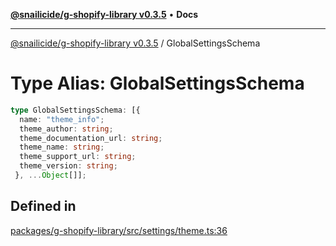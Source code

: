 [**@snailicide/g-shopify-library v0.3.5**](../README.md) • **Docs**

---

[@snailicide/g-shopify-library v0.3.5](../README.md) / GlobalSettingsSchema

# Type Alias: GlobalSettingsSchema

```ts
type GlobalSettingsSchema: [{
  name: "theme_info";
  theme_author: string;
  theme_documentation_url: string;
  theme_name: string;
  theme_support_url: string;
  theme_version: string;
 }, ...Object[]];
```

## Defined in

[packages/g-shopify-library/src/settings/theme.ts:36](https://github.com/gbtunney/snailicide-monorepo/blob/master/packages/g-shopify-library/src/settings/theme.ts#L36)
